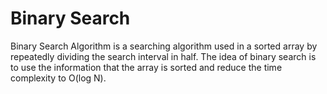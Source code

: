 # Binary Search

Binary Search Algorithm is a searching algorithm used in a sorted array by repeatedly dividing the search interval in half. The idea of binary search is to use the information that the array is sorted and reduce the time complexity to O(log N).
